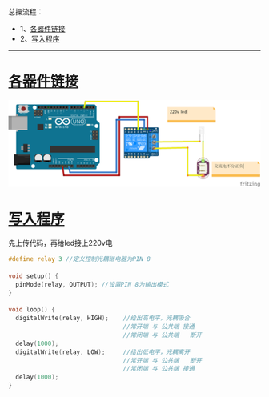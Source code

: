 总操流程：
- 1、[各器件链接](#arduino-01)
- 2、[写入程序](#arduino-02)

***

# <a name="arduino-01" href="#" >各器件链接</a>

![](image/23-1.png)

# <a name="arduino-02" href="#" >写入程序</a>
先上传代码，再给led接上220v电

```c
#define relay 3 //定义控制光耦继电器为PIN 8  
  
void setup() {  
  pinMode(relay, OUTPUT); //设置PIN 8为输出模式  
}  
  
void loop() {  
  digitalWrite(relay, HIGH);    //给出高电平，光耦吸合  
                                //常开端 与 公共端 接通  
                                //常闭端 与 公共端   断开     
  delay(1000);  
  digitalWrite(relay, LOW);     //给出低电平，光耦离开  
                                //常开端 与 公共端   断开  
                                //常闭端 与 公共端 接通  
  delay(1000);  
}  
```